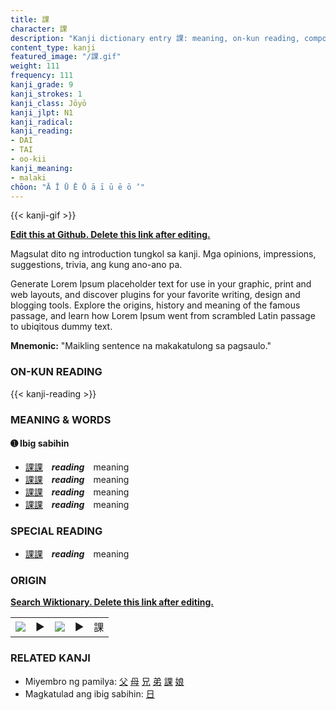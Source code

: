 ```yaml
---
title: 課
character: 課
description: "Kanji dictionary entry 課: meaning, on-kun reading, compounds, origin, related kanji"
content_type: kanji
featured_image: "/課.gif"
weight: 111
frequency: 111
kanji_grade: 9
kanji_strokes: 1
kanji_class: Jōyō
kanji_jlpt: N1
kanji_radical: 
kanji_reading: 
- DAI
- TAI
- oo-kii
kanji_meaning:
- malaki
chōon: "Ā Ī Ū Ē Ō ā ī ū ē ō ’"
---
```

[//]: # (Don't edit the line below. Kanji animated GIF code is automatically generated.)
{{< kanji-gif >}}

[//]: # (Edit below this line.)

**[Edit this at Github. Delete this link after editing.](https://github.com/tim0g/tim/tree/main/content/kanji/課/index.md)**

Magsulat dito ng introduction tungkol sa kanji. Mga opinions, impressions, suggestions, trivia, ang kung ano-ano pa.

Generate Lorem Ipsum placeholder text for use in your graphic, print and web layouts, and discover plugins for your favorite writing, design and blogging tools. Explore the origins, history and meaning of the famous passage, and learn how Lorem Ipsum went from scrambled Latin passage to ubiqitous dummy text.
 
**Mnemonic:** "Maikling sentence na makakatulong sa pagsaulo."

### ON-KUN READING

[//]: # (Don't edit the line below. ON-KUN READING code is automatically generated.)
{{< kanji-reading >}}

### MEANING & WORDS

#### ➊ **Ibig sabihin**
  - [課](../課)[課](../課)　***reading***　meaning
  - [課](../課)[課](../課)　***reading***　meaning
  - [課](../課)[課](../課)　***reading***　meaning
  - [課](../課)[課](../課)　***reading***　meaning

### SPECIAL READING
  - [課](../課)[課](../課)　***reading***　meaning

### ORIGIN

**[Search Wiktionary. Delete this link after editing.](https://wiktionary.org/wiki/課)**
<table class="kanji-table"><tr><td>
<img src="60px-課-bronze.svg.png">
</td><td>▶</td><td>
<img src="60px-課-oracle.svg.png">
</td><td>▶</td>
<td class="kanji-origin">課</td>
</tr></table>

### RELATED KANJI
- Miyembro ng pamilya: [父](../父) [母](../母) [兄](../兄) [弟](../弟) [課](../課) [娘](../娘)
- Magkatulad ang ibig sabihin: [日](../日)
